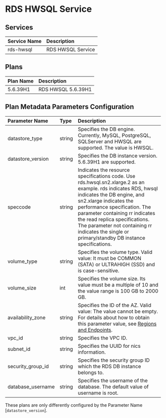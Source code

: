 # RDS HWSQL Service

## Services

| Service Name                   | Description
|:-------------------------------|:-----------
| rds-hwsql                      | RDS HWSQL Service

## Plans

| Plan Name                      | Description
|:-------------------------------|:-----------
| 5.6.39H1                       | RDS HWSQL 5.6.39H1

## Plan Metadata Parameters Configuration

| Parameter Name         | Type       | Description
|:-----------------------|:-----------|:-----------
| datastore_type         | string     | Specifies the DB engine. Currently, MySQL, PostgreSQL, SQLServer and HWSQL are supported. The value is HWSQL.
| datastore_version      | string     | Specifies the DB instance version. 5.6.39H1 are supported.
| speccode               | string     | Indicates the resource specifications code. Use rds.hwsql.sn2.xlarge.2 as an example. rds indicates RDS, hwsql indicates the DB engine, and sn2.xlarge indicates the performance specification. The parameter containing rr indicates the read replica specifications. The parameter not containing rr indicates the single or primary/standby DB instance specifications.
| volume_type            | string     | Specifies the volume type. Valid value: It must be COMMON (SATA) or ULTRAHIGH (SSD) and is case-sensitive.
| volume_size            | int        | Specifies the volume size. Its value must be a multiple of 10 and the value range is 100 GB to 2000 GB.
| availability_zone      | string     | Specifies the ID of the AZ. Valid value: The value cannot be empty. For details about how to obtain this parameter value, see [Regions and Endpoints](https://developer.huaweicloud.com/endpoint).
| vpc_id                 | string     | Specifies the VPC ID.
| subnet_id              | string     | Specifies the UUID for nics information.
| security_group_id      | string     | Specifies the security group ID which the RDS DB instance belongs to.
| database_username      | string     | Specifies the username of the database. The default value of username is root.

These plans are only differently configured by the Parameter Name [```datastore_version```].
